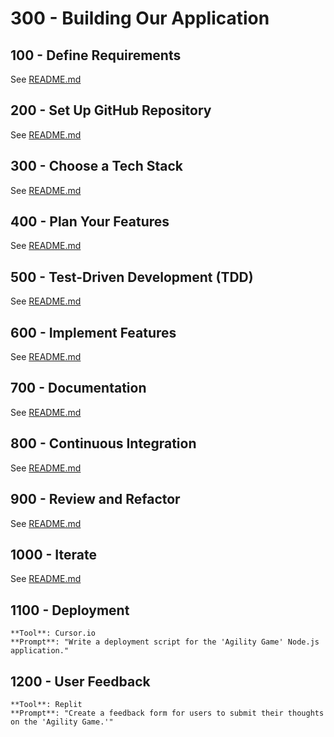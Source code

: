 # 300 - Building Our Application

## 100 - Define Requirements 

See [README.md](./100/README.md)

## 200 - Set Up GitHub Repository  

See [README.md](./200/README.md)

## 300 - Choose a Tech Stack 

See [README.md](./300/README.md)   

## 400 - Plan Your Features

See [README.md](./400/README.md)

## 500 - Test-Driven Development (TDD) 

See [README.md](./500/README.md)

## 600 - Implement Features 

See [README.md](./600/README.md)

## 700 - Documentation 

See [README.md](./700/README.md)

## 800 - Continuous Integration

See [README.md](./800/README.md)

## 900 - Review and Refactor

See [README.md](./900/README.md)

## 1000 - Iterate 

See [README.md](./1000/README.md)

## 1100 - Deployment 

    **Tool**: Cursor.io  
    **Prompt**: "Write a deployment script for the 'Agility Game' Node.js application."

## 1200 - User Feedback 

    **Tool**: Replit  
    **Prompt**: "Create a feedback form for users to submit their thoughts on the 'Agility Game.'"
